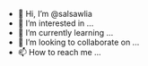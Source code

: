- 👋 Hi, I’m @salsawlia
- 👀 I’m interested in ...
- 🌱 I’m currently learning ...
- 💞️ I’m looking to collaborate on ...
- 📫 How to reach me ...

<!---
salsawlia/salsawlia is a ✨ special ✨ repository because its `README.md` (this file) appears on your GitHub profile.
You can click the Preview link to take a look at your changes.
--->
